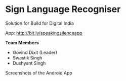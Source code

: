# Sign Language Recogniser
Solution for Build for Digital India

App: http://bit.ly/speakingsilenceapp 

**Team Members**
- Govind Dixit (Leader)
- Swastik Singh
- Dushyant Singh

Screenshots of the Android App


